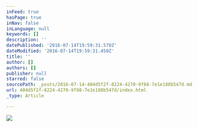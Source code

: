 ```yaml
---
inFeed: true
hasPage: true
inNav: false
inLanguage: null
keywords: []
description: ''
datePublished: '2016-07-14T19:59:31.570Z'
dateModified: '2016-07-14T19:59:31.450Z'
title: ''
author: []
authors: []
publisher: null
starred: false
sourcePath: _posts/2016-07-14-404d5f2f-8224-4270-9f88-7e1e188b547d.md
url: 404d5f2f-8224-4270-9f88-7e1e188b547d/index.html
_type: Article

---
```

![](https://the-grid-user-content.s3-us-west-2.amazonaws.com/7d26e4d2-9bec-4891-a6f1-e72fcf16fed4.jpg)
